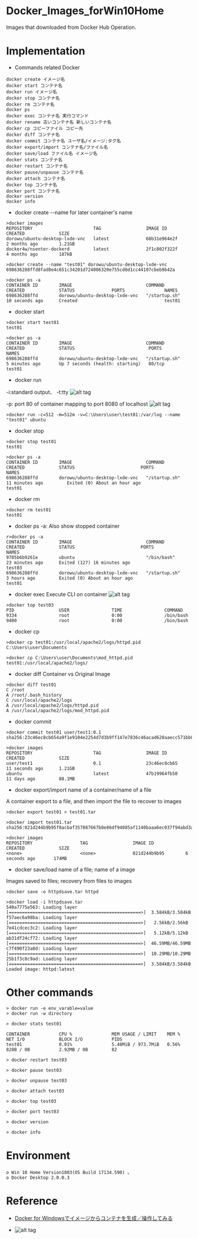 # Docker_Images_forWin10Home
Images that downloaded from Docker Hub Operation.

Implementation
==============================
* Commands related Docker 
``` 
docker create イメージ名
docker start コンテナ名
docker run イメージ名
docker stop コンテナ名
docker rm コンテナ名
docker ps
docker exec コンテナ名 実行コマンド
docker rename 古いコンテナ名 新しいコンテナ名
docker cp コピーファイル コピー先
docker diff コンテナ名
docker commit コンテナ名 ユーザ名/イメージ:タグ名
docker export/import コンテナ名/ファイル名
docker save/load ファイル名 イメージ名
docker stats コンテナ名
docker restart コンテナ名
docker pause/unpause コンテナ名
docker attach コンテナ名
docker top コンテナ名
docker port コンテナ名
docker version
docker info
``` 

* docker create 
--name for later container's name
``` 
>docker images
REPOSITORY                       TAG                 IMAGE ID            CREATED             SIZE
dorowu/ubuntu-desktop-lxde-vnc   latest              68b31e964e2f        2 months ago        1.21GB
docker4w/nsenter-dockerd         latest              2f1c802f322f        4 months ago        187kB

>docker create --name "test01" dorowu/ubuntu-desktop-lxde-vnc
698636288ffd8fad8e4c651c34201d724006320e755cd8d1cc44107cbeb9b42a

>docker ps -a
CONTAINER ID        IMAGE                            COMMAND             CREATED             STATUS              PORTS               NAMES
698636288ffd        dorowu/ubuntu-desktop-lxde-vnc   "/startup.sh"       10 seconds ago      Created                                 test01
``` 

* docker start 
``` 
>docker start test01
test01

>docker ps -a
CONTAINER ID        IMAGE                            COMMAND             CREATED             STATUS                            PORTS               NAMES
698636288ffd        dorowu/ubuntu-desktop-lxde-vnc   "/startup.sh"       5 minutes ago       Up 7 seconds (health: starting)   80/tcp              test01
``` 


* docker run

-i:standard output、
-t:tty
![alt tag](https://i.imgur.com/JmS2W4E.jpg)

-p: port 80 of container mapping to port 8080 of localhost 
![alt tag](https://i.imgur.com/oO4k8Ko.jpg)

``` 
>docker run -c=512 -m=512m -v=C:\Users\user\test01:/var/log --name "test01" ubuntu
``` 

* docker stop

``` 
>docker stop test01
test01

>docker ps -a
CONTAINER ID        IMAGE                            COMMAND              CREATED             STATUS                         PORTS               NAMES
698636288ffd        dorowu/ubuntu-desktop-lxde-vnc   "/startup.sh"        11 minutes ago         Exited (0) About an hour ago                       test01
``` 

* docker rm
``` 
>docker rm test01
test01
``` 

* docker ps
-a: Also show stopped container
``` 
r>docker ps -a
CONTAINER ID        IMAGE                            COMMAND              CREATED             STATUS                         PORTS               NAMES
9705b6b9261e        ubuntu                           "/bin/bash"          23 minutes ago      Exited (127) 16 minutes ago                        test03
698636288ffd        dorowu/ubuntu-desktop-lxde-vnc   "/startup.sh"        3 hours ago         Exited (0) About an hour ago                       test01
``` 

* docker exec 
Execute CLI on container
![alt tag](https://i.imgur.com/HOnK0EF.jpg)

``` 
>docker top test03
PID                 USER                TIME                COMMAND
9334                root                0:00                /bin/bash
9400                root                0:00                /bin/bash
``` 

* docker cp
```
>docker cp test01:/usr/local/apache2/logs/httpd.pid C:\Users\user\Documents
```

```
>docker cp C:\Users\user\Documents\mod_httpd.pid test01:/usr/local/apache2/logs/
```

* docker diff
Container vs Original Image
```
>docker diff test01
C /root
A /root/.bash_history
C /usr/local/apache2/logs
A /usr/local/apache2/logs/httpd.pid
A /usr/local/apache2/logs/mod_httpd.pid
```

* docker commit 
```
>docker commit test01 user/test1:0.1
sha256:23c46ec8cb654a9f1e9104e2254d7d3b9ff147e7836c46acad620aaecc571bb8

>docker images
REPOSITORY                       TAG                 IMAGE ID            CREATED             SIZE
user/test1                       0.1                 23c46ec8cb65        11 seconds ago      1.21GB
ubuntu                           latest              47b19964fb50        11 days ago         88.1MB
```

* docker export/import name of a container/name of a file

A container export to a file, and then import the file to recover to images
```
>docker export test01 > test01.tar
```

```
>docker import test01.tar
sha256:021d244b9b95f8acbaf357887667b8e86df94085af1140baaa6ec037f94abd3a

>docker images
REPOSITORY                  TAG                 IMAGE ID            CREATED             SIZE
<none>                      <none>              021d244b9b95        6 seconds ago       174MB
```

* docker save/load name of a file; name of a image

Images saved to files; recovery from files to images
```
>docker save -o httpdsave.tar httpd
```

```
>docker load -i httpdsave.tar
540a7775e563: Loading layer [==================================================>]  3.584kB/3.584kB
f57aec6a98ba: Loading layer [==================================================>]   2.56kB/2.56kB
7e41cdcec3c2: Loading layer [==================================================>]   5.12kB/5.12kB
ab31df24cf72: Loading layer [==================================================>]  46.59MB/46.59MB
c7f490f23a8d: Loading layer [==================================================>]  10.29MB/10.29MB
25b1f3c8c9ad: Loading layer [==================================================>]  3.584kB/3.584kB
Loaded image: httpd:latest
```

# Other commands
```
> docker run -e env_varable=value
> docker run -w directory
```

```
> docker stats test01

CONTAINER           CPU %               MEM USAGE / LIMIT    MEM %               NET I/O             BLOCK I/O           PIDS
test01              0.01%               5.48MiB / 973.7MiB   0.56%               828B / 0B           2.92MB / 0B         82
```

```
> docker restart test03
```

```
> docker pause test03

> docker unpause test03
```

```
> docker attach test03
```

```
> docker top test03
```

```
> docker port test03
```

```
> docker version
```

```
> docker info
```

Environment
==============================
``` 
o Win 10 Home Version1803(OS Build 17134.590) 。
o Docker Desktop 2.0.0.3
``` 

Reference 
==============================
* [Docker for Windowsでイメージからコンテナを生成／操作してみる](https://qiita.com/fkooo/items/ad7d023b59df71cc9a60)


* []()
![alt tag]()